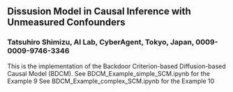 ## Dissusion Model in Causal Inference with Unmeasured Confounders
### Tatsuhiro Shimizu, AI Lab, CyberAgent, Tokyo, Japan, 0009-0009-9746-3346

This is the implementation of the Backdoor Criterion-based Diffusion-based Causal Model (BDCM). 
See BDCM_Example_simple_SCM.ipynb for the Example 9
See BDCM_Example_complex_SCM.ipynb for the Example 10
